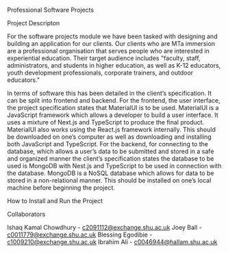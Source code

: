 Professional Software Projects

Project Descripton

For the software projects module we have been tasked with designing and building an application for our clients. Our clients who are MTa immersion are a professional organisation that serves people who are interested in experiential education. Their target audience includes "faculty, staff, administrators, and students in higher education, as well as K-12 educators, youth development professionals, corporate trainers, and outdoor educators." 

In terms of software this has been detailed in the client’s specification. It can be split into frontend and backend. For the frontend, the user interface, the project specification states that MaterialUI is to be used. MaterialUI is a JavaScript framework which allows a developer to build a user interface. It uses a mixture of Next.js and TypeScript to produce the final product. MaterialUI also works using the React.js framework internally. This should be downloaded on one’s computer as well as downloading and installing both JavaScript and TypeScript. For the backend, for connecting to the database, which allows a user’s data to be submitted and stored in a safe and organized manner the client’s specification states the database to be used is MongoDB with Nest.js and TypeScript to be used in connection with the database. MongoDB is a NoSQL database which allows for data to be stored in a non-relational manner. This should be installed on one’s local machine before beginning the project. 

How to Install and Run the Project

Collaborators

Ishaq Kamal Chowdhury - c2091112@exchange.shu.ac.uk
Joey Ball - c0011779@exchange.shu.ac.uk
Blessing Egodibie - c1009210@exchange.shu.ac.uk
Ibrahim Ali - c0046944@hallam.shu.ac.uk
